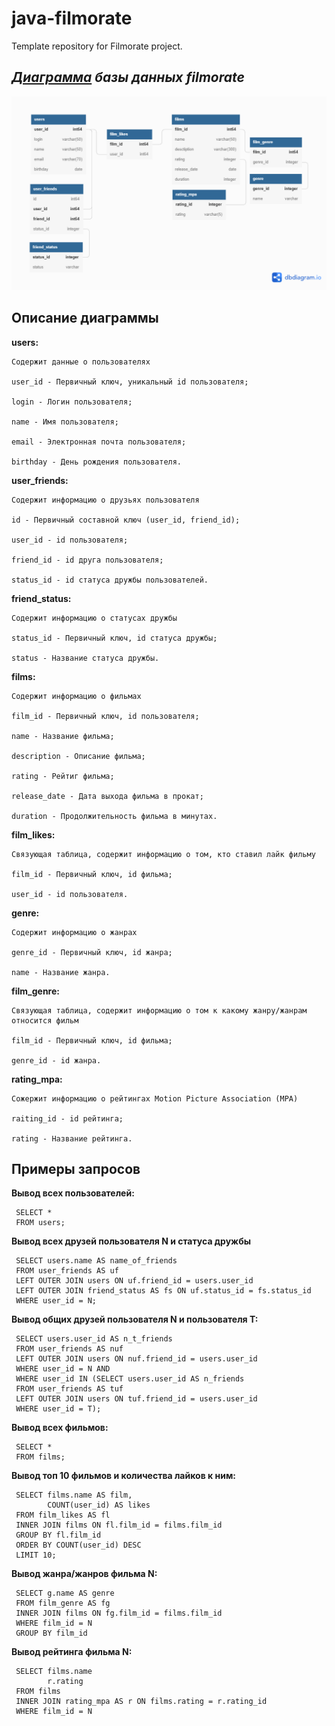 # java-filmorate
Template repository for Filmorate project.

## *[Диаграмма](https://dbdiagram.io/d/629e6c3f54ce2635276e8216) базы данных filmorate*
![db_diagram](/filmorate_db_diagram.png?raw=true)

## Опиcание диаграммы
 **users:**

    Содержит данные о пользователях

    user_id - Первичный ключ, уникальный id пользователя;

    login - Логин пользователя;

    name - Имя пользователя;

    email - Электронная почта пользователя;

    birthday - День рождения пользователя.
  
  **user_friends:**
     
    Содержит информацию о друзьях пользователя
     
    id - Первичный составной ключ (user_id, friend_id);
     
    user_id - id пользователя;
     
    friend_id - id друга пользователя;
     
    status_id - id статуса дружбы пользователей.
     
  **friend_status:**
     
    Содержит информацию о статусах дружбы
     
    status_id - Первичный ключ, id статуса дружбы;
     
    status - Название статуса дружбы.
    
  **films:**
  
    Содержит информацию о фильмах

    film_id - Первичный ключ, id пользователя;

    name - Название фильма;

    description - Описание фильма;

    rating - Рейтиг фильма;

    release_date - Дата выхода фильма в прокат;

    duration - Продолжительность фильма в минутах.
  
  **film_likes:**
  
    Связующая таблица, содержит информацию о том, кто ставил лайк фильму
  
    film_id - Первичный ключ, id фильма;
  
    user_id - id пользователя.
  
  **genre:**
  
    Содержит информацию о жанрах
  
    genre_id - Первичный ключ, id жанра;
  
    name - Название жанра.
  
  **film_genre:**
  
    Связующая таблица, содержит информацию о том к какому жанру/жанрам относится фильм
  
    film_id - Первичный ключ, id фильма;

    genre_id - id жанра.
  
  **rating_mpa:**
  
    Сожержит информацию о рейтингах Motion Picture Association (МРА)
    
    raiting_id - id рейтинга;
    
    rating - Название рейтинга.
    
    
  ## Примеры запросов
  
   **Вывод всех пользователей:**
    
     SELECT *
     FROM users;
     
   **Вывод всех друзей пользователя N и статуса дружбы**
   
     SELECT users.name AS name_of_friends
     FROM user_friends AS uf
     LEFT OUTER JOIN users ON uf.friend_id = users.user_id
     LEFT OUTER JOIN friend_status AS fs ON uf.status_id = fs.status_id
     WHERE user_id = N;

  **Вывод общих друзей пользователя N и пользователя T:**
    
     SELECT users.user_id AS n_t_friends
     FROM user_friends AS nuf
     LEFT OUTER JOIN users ON nuf.friend_id = users.user_id
     WHERE user_id = N AND
     WHERE user_id IN (SELECT users.user_id AS n_friends
     FROM user_friends AS tuf
     LEFT OUTER JOIN users ON tuf.friend_id = users.user_id
     WHERE user_id = T);

  **Вывод всех фильмов:**
    
     SELECT *
     FROM films;
     
  **Вывод топ 10 фильмов и количества лайков к ним:**
   
     SELECT films.name AS film,
	        COUNT(user_id) AS likes
     FROM film_likes AS fl
     INNER JOIN films ON fl.film_id = films.film_id
     GROUP BY fl.film_id
     ORDER BY COUNT(user_id) DESC
     LIMIT 10;

  **Вывод жанра/жанров фильма N:**
    
     SELECT g.name AS genre
     FROM film_genre AS fg
     INNER JOIN films ON fg.film_id = films.film_id
     WHERE film_id = N
     GROUP BY film_id

   **Вывод рейтинга фильма N:**
    
     SELECT films.name
	        r.rating
     FROM films
     INNER JOIN rating_mpa AS r ON films.rating = r.rating_id
     WHERE film_id = N
